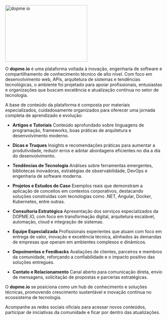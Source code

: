 <img width="263" height="182" alt="dopme io" src="https://github.com/user-attachments/assets/8e67c51b-687d-4f9c-81d8-3d1591cc7059" />

O **dopme.io** é uma plataforma voltada à inovação, engenharia de software e compartilhamento de conhecimento técnico de alto nível. Com foco em desenvolvimento web, APIs, arquitetura de sistemas e tendências tecnológicas, o ambiente foi projetado para apoiar profissionais, entusiastas e organizações que buscam excelência e atualização contínua no setor de tecnologia.

A base de conteúdo da plataforma é composta por materiais especializados, cuidadosamente organizados para oferecer uma jornada completa de aprendizado e evolução:

* **Artigos e Tutoriais**
  Conteúdo aprofundado sobre linguagens de programação, frameworks, boas práticas de arquitetura e desenvolvimento moderno.

* **Dicas e Truques**
  Insights e recomendações práticas para aumentar a produtividade, reduzir erros e adotar abordagens eficientes no dia a dia do desenvolvimento.

* **Tendências de Tecnologia**
  Análises sobre ferramentas emergentes, bibliotecas inovadoras, estratégias de observabilidade, DevOps e engenharia de software moderna.

* **Projetos e Estudos de Caso**
  Exemplos reais que demonstram a aplicação de conceitos em contextos corporativos, destacando soluções construídas com tecnologias como .NET, Angular, Docker, Kubernetes, entre outras.

* **Consultoria Estratégica**
  Apresentação dos serviços especializados da DOPME.IO, com foco em transformação digital, arquitetura escalável, automação, cloud e integração de sistemas.

* **Equipe Especializada**
  Profissionais experientes que atuam com foco em entrega de valor, inovação e excelência técnica, alinhados às demandas de empresas que operam em ambientes complexos e dinâmicos.

* **Depoimentos e Feedbacks**
  Avaliações de clientes, parceiros e membros da comunidade, reforçando a confiabilidade e o impacto positivo das soluções entregues.

* **Contato e Relacionamento**
  Canal aberto para comunicação direta, envio de mensagens, solicitação de propostas e parcerias estratégicas.

O **dopme.io** se posiciona como um hub de conhecimento e soluções técnicas, promovendo crescimento sustentável e inovação contínua no ecossistema de tecnologia.

Acompanhe as redes sociais oficiais para acessar novos conteúdos, participar de iniciativas da comunidade e ficar por dentro das atualizações.
